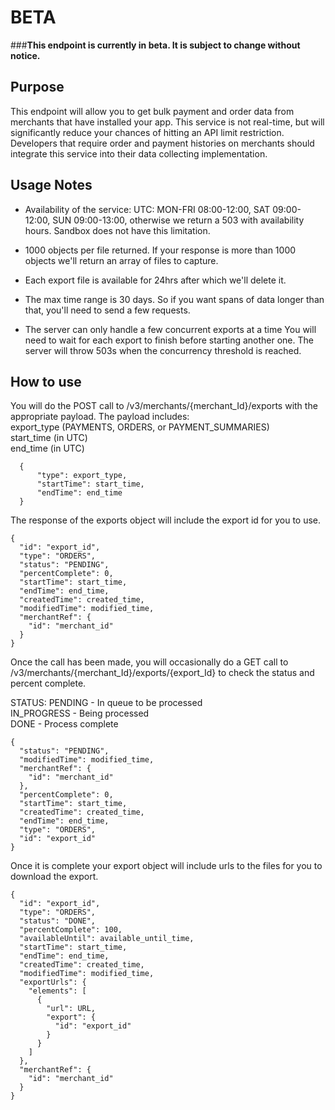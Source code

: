 BETA
==========
###****This endpoint is currently in beta. It is subject to change without notice.****




Purpose
------------
This endpoint will allow you to get bulk payment and order data from merchants that have installed your app. This service is not real-time, but will significantly reduce your chances of hitting an API limit restriction. Developers that require order and payment histories on merchants should integrate this service into their data collecting implementation.


Usage Notes
------------
- Availability of the service:
UTC: MON-FRI 08:00-12:00, SAT 09:00-12:00, SUN 09:00-13:00, otherwise we return a 503 with availability hours.
Sandbox does not have this limitation.


- 1000 objects per file returned. If your response is more than 1000 objects we'll return an array of files to capture.


- Each export file is available for 24hrs after which we'll delete it.


- The max time range is 30 days. So if you want spans of data longer than that, you'll need to send a few requests.


- The server can only handle a few concurrent exports at a time You will need to wait for each export to finish before starting another one. The server will throw 503s when the concurrency threshold is reached.



How to use
------------
You will do the POST call to /v3/merchants/{merchant_Id}/exports with the appropriate payload.
The payload includes:  
  export_type (PAYMENTS, ORDERS, or PAYMENT_SUMMARIES)  
  start_time (in UTC)  
  end_time (in UTC)  
  ```
    {
        "type": export_type,
        "startTime": start_time,
        "endTime": end_time
    }
  ```


The response of the exports object will include the export id for you to use.
```
{
  "id": "export_id",
  "type": "ORDERS",
  "status": "PENDING",
  "percentComplete": 0,
  "startTime": start_time,
  "endTime": end_time,
  "createdTime": created_time,
  "modifiedTime": modified_time,
  "merchantRef": {
    "id": "merchant_id"
  }
}
```


Once the call has been made, you will occasionally do a GET call to /v3/merchants/{merchant_Id}/exports/{export_Id} to check the status and percent complete.


STATUS:
PENDING - In queue to be processed  
IN_PROGRESS - Being processed  
DONE - Process complete


```
{
  "status": "PENDING",
  "modifiedTime": modified_time,
  "merchantRef": {
    "id": "merchant_id"
  },
  "percentComplete": 0,
  "startTime": start_time,
  "createdTime": created_time,
  "endTime": end_time,
  "type": "ORDERS",
  "id": "export_id"
}
```


Once it is complete your export object will include urls to the files for you to download the export.


```
{
  "id": "export_id",
  "type": "ORDERS",
  "status": "DONE",
  "percentComplete": 100,
  "availableUntil": available_until_time,
  "startTime": start_time,
  "endTime": end_time,
  "createdTime": created_time,
  "modifiedTime": modified_time,
  "exportUrls": {
    "elements": [
      {
        "url": URL,
        "export": {
          "id": "export_id"
        }
      }
    ]
  },
  "merchantRef": {
    "id": "merchant_id"
  }
}
```
